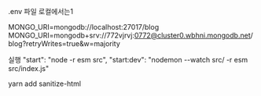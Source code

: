 .env 파일
로컬에서는1

MONGO_URI=mongodb://localhost:27017/blog
MONGO_URI=mongodb+srv://772vjrvj:0772@cluster0.wbhni.mongodb.net/blog?retryWrites=true&w=majority


실행
"start": "node -r esm src",
"start:dev": "nodemon --watch src/ -r esm src/index.js"


yarn add sanitize-html
